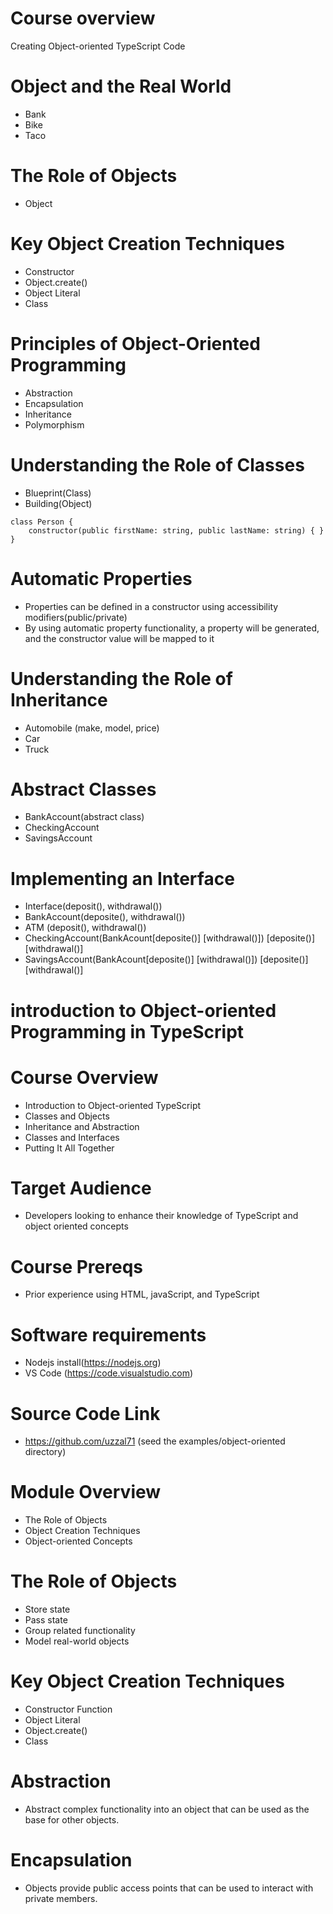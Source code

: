 # Course overview
Creating Object-oriented TypeScript Code

# Object and the Real World
-   Bank
-   Bike
-   Taco

# The Role of Objects
-   Object

# Key Object Creation Techniques
-   Constructor
-   Object.create()
-   Object Literal
-   Class

# Principles of Object-Oriented Programming
-   Abstraction
-   Encapsulation
-   Inheritance
-   Polymorphism

# Understanding the Role of Classes
-   Blueprint(Class)
-   Building(Object)
```
class Person {
    constructor(public firstName: string, public lastName: string) { }
}
```
# Automatic Properties
-   Properties can be defined in a constructor using accessibility modifiers(public/private)
-   By using automatic property functionality, a property will be generated, and the constructor value will be mapped to it

# Understanding the Role of Inheritance
-   Automobile (make, model, price)
-   Car
-   Truck

# Abstract Classes
-   BankAccount(abstract class)
-   CheckingAccount
-   SavingsAccount

# Implementing an Interface
-   Interface(deposit(), withdrawal())
-   BankAccount(deposite(), withdrawal())
-   ATM (deposit(), withdrawal())
-   CheckingAccount(BankAcount[deposite()] [withdrawal()]) [deposite()] [withdrawal()]
-   SavingsAccount(BankAcount[deposite()] [withdrawal()]) [deposite()] [withdrawal()]

# introduction to Object-oriented Programming in TypeScript

# Course Overview
-   Introduction to Object-oriented TypeScript
-   Classes and Objects
-   Inheritance and Abstraction
-   Classes and Interfaces
-   Putting It All Together

# Target Audience
-   Developers looking to enhance their knowledge of TypeScript and object oriented concepts

# Course Prereqs
- Prior experience using HTML, javaScript, and TypeScript

# Software requirements
- Nodejs install(https://nodejs.org)
-   VS Code (https://code.visualstudio.com)

# Source Code Link
-   https://github.com/uzzal71
(seed the examples/object-oriented directory)

# Module Overview
-   The Role of Objects
-   Object Creation Techniques
-   Object-oriented Concepts

# The Role of Objects
-   Store state
-   Pass state
-   Group related functionality
-   Model real-world objects

# Key Object Creation Techniques
-   Constructor Function
-   Object Literal
-   Object.create()
-   Class

# Abstraction
-   Abstract complex functionality into an object that can be used as the base for other objects.

# Encapsulation
-   Objects provide public access points that can be used to interact with private members.